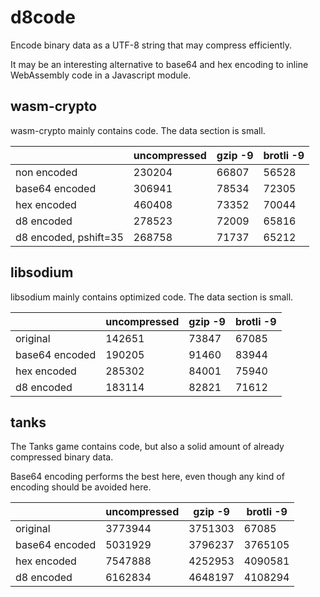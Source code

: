 # d8code

Encode binary data as a UTF-8 string that may compress efficiently.

It may be an interesting alternative to base64 and hex encoding to
inline WebAssembly code in a Javascript module.

## wasm-crypto

wasm-crypto mainly contains code. The data section is small.

|                       | uncompressed | gzip -9 | brotli -9 |
| --------------------- | ------------ | ------- | --------- |
| non encoded           | 230204       | 66807   | 56528     |
| base64 encoded        | 306941       | 78534   | 72305     |
| hex encoded           | 460408       | 73352   | 70044     |
| d8 encoded            | 278523       | 72009   | 65816     |
| d8 encoded, pshift=35 | 268758       | 71737   | 65212     |

## libsodium

libsodium mainly contains optimized code. The data section is small.

|                | uncompressed | gzip -9 | brotli -9 |
| -------------- | ------------ | ------- | --------- |
| original       | 142651       | 73847   | 67085     |
| base64 encoded | 190205       | 91460   | 83944     |
| hex encoded    | 285302       | 84001   | 75940     |
| d8 encoded     | 183114       | 82821   | 71612     |

## tanks

The Tanks game contains code, but also a solid amount of already compressed binary data.

Base64 encoding performs the best here, even though any kind of encoding should be avoided here.

|                | uncompressed | gzip -9 | brotli -9 |
| -------------- | ------------ | ------- | --------- |
| original       | 3773944      | 3751303 | 67085     |
| base64 encoded | 5031929      | 3796237 | 3765105   |
| hex encoded    | 7547888      | 4252953 | 4090581   |
| d8 encoded     | 6162834      | 4648197 | 4108294   |
